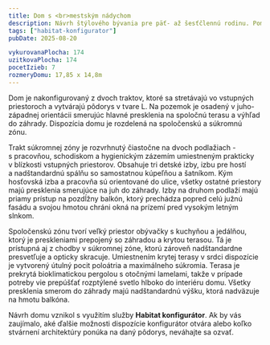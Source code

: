```yaml
---
title: Dom s <br>mestským nádychom
description: Návrh štýlového bývania pre päť- až šesťčlennú rodinu. Pomocou Habitat konfigurátora sme vytvorili dvojpodlažnú mestskú vilu s luxusnými detailmi a nevšedným pôdorysom, ktorý ponúka bohatý výber výhľadov do záhrady a vonkajších pobytových plôch. Na fasáde je použitá kombinácia tehlového obkladu s bielou omietkou, doplnenou antracitovými rámami okien.
tags: ["habitat-konfigurator"]
pubDate: 2025-08-20

vykurovanaPlocha: 174
uzitkovaPlocha: 174
pocetIzieb: 7
rozmeryDomu: 17,85 x 14,8m
---
```



Dom je nakonfigurovaný z dvoch traktov, ktoré sa stretávajú vo vstupných priestoroch a vytvárajú pôdorys v tvare L. Na pozemok je osadený v juho-západnej orientácii smerujúc hlavné presklenia na spoločnú terasu a výhľad do záhrady. Dispozícia domu je rozdelená na spoločenskú a súkromnú zónu. 

Trakt súkromnej zóny je rozvrhnutý čiastočne na dvoch podlažiach - s pracovňou, schodiskom a hygienickým zázemím umiestneným prakticky v blízkosti vstupných priestorov. Obsahuje tri detské izby, izbu pre hostí a nadštandardnú spálňu so samostatnou kúpeľňou a šatníkom. Kým hosťovská izba a pracovňa sú orientované do ulice, všetky ostatné priestory majú presklenia smerujúce na juh do záhrady. Izby na druhom podlaží majú priamy prístup na pozdĺžny balkón, ktorý prechádza popred celú južnú fasádu a svojou hmotou chráni okná na prízemí pred vysokým letným slnkom. 

Spoločenskú zónu tvorí veľký priestor obývačky s kuchyňou a jedálňou, ktorý je preskleniami prepojený so záhradou a krytou terasou. Tá je prístupná aj z chodby v súkromnej zóne, ktorú zároveň nadštandardne presvetľuje a opticky skracuje. Umiestnením krytej terasy v srdci dispozície je vytvorený útulný pocit poloátria a maximálneho súkromia. Terasa je prekrytá bioklimatickou pergolou s otočnými lamelami, takže v prípade potreby vie prepúšťať rozptýlené svetlo hlboko do interiéru domu. Všetky presklenia smerom do záhrady majú nadštandardnú výšku, ktorá nadväzuje na hmotu balkóna. 

Návrh domu vznikol s využitím služby <strong>Habitat konfigurátor</strong>. Ak by vás zaujímalo, aké ďalšie možnosti dispozície konfigurátor otvára alebo koľko stvárnení architektúry ponúka na daný pôdorys, neváhajte sa ozvať. 


